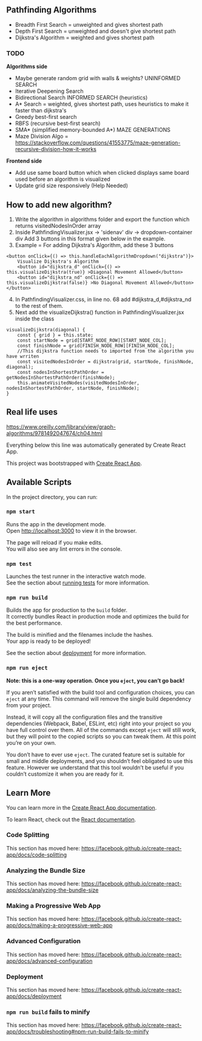 ## Pathfinding Algorithms
- Breadth First Search = unweighted and gives shortest path
- Depth First Search = unweighted and doesn't give shortest path
- Dijkstra's Algorithm = weighted and gives shortest path

### TODO
**Algorithms side**
- Maybe generate random grid with walls & weights?
UNINFORMED SEARCH
- Iterative Deepening Search
- Bidirectional Search
INFORMED SEARCH (heuristics)
- A* Search = weighted, gives shortest path, uses heuristics to make it faster than dijkstra's
- Greedy best-first search
- RBFS (recursive best-first search)
- SMA* (simplified memory-bounded A*)
MAZE GENERATIONS
- Maze Division Algo = https://stackoverflow.com/questions/41553775/maze-generation-recursive-division-how-it-works

**Frontend side**
- Add use same board button which when clicked displays same board used before an algorithm is visualized
- Update grid size responsively (Help Needed)


## How to add new algorithm?
1. Write the algorithm in algorithms folder and export the function which returns visitedNodesInOrder array
2. Inside PathfindingVisualizer.jsx
            -> 'sidenav' div
                -> dropdown-container div
                 Add 3 buttons in this format given below in the example.
3. Example = For adding Dijkstra's Algorithm, add these 3 buttons
```
<button onClick={() => this.handleEachAlgorithmDropdown("dijkstra")}>
    Visualize Dijkstra's Algorithm
    <button id="dijkstra_d" onClick={() => this.visualizeDijkstra(true)} >Diagonal Movement Allowed</button>
    <button id="dijkstra_nd" onClick={() => this.visualizeDijkstra(false)} >No Diagonal Movement Allowed</button>
</button>
```
4. In PathfindingVisualizer.css, in line no. 68 add #dijkstra_d,#dijkstra_nd to the rest of them.
5. Next add the visualizeDijkstra() function in PathfindingVisualizer.jsx inside the class
```
visualizeDijkstra(diagonal) {
    const { grid } = this.state;
    const startNode = grid[START_NODE_ROW][START_NODE_COL];
    const finishNode = grid[FINISH_NODE_ROW][FINISH_NODE_COL];
    //This dijkstra function needs to imported from the algorithm you have wrriten
    const visitedNodesInOrder = dijkstra(grid, startNode, finishNode, diagonal);
    const nodesInShortestPathOrder = getNodesInShortestPathOrder(finishNode);
    this.animateVisitedNodes(visitedNodesInOrder, nodesInShortestPathOrder, startNode, finishNode);
}
```

## Real life uses
https://www.oreilly.com/library/view/graph-algorithms/9781492047674/ch04.html



Everything below this line was automatically generated by Create React App.

This project was bootstrapped with [Create React App](https://github.com/facebook/create-react-app).

## Available Scripts

In the project directory, you can run:

### `npm start`

Runs the app in the development mode.<br>
Open [http://localhost:3000](http://localhost:3000) to view it in the browser.

The page will reload if you make edits.<br>
You will also see any lint errors in the console.

### `npm test`

Launches the test runner in the interactive watch mode.<br>
See the section about [running tests](https://facebook.github.io/create-react-app/docs/running-tests) for more information.

### `npm run build`

Builds the app for production to the `build` folder.<br>
It correctly bundles React in production mode and optimizes the build for the best performance.

The build is minified and the filenames include the hashes.<br>
Your app is ready to be deployed!

See the section about [deployment](https://facebook.github.io/create-react-app/docs/deployment) for more information.

### `npm run eject`

**Note: this is a one-way operation. Once you `eject`, you can’t go back!**

If you aren’t satisfied with the build tool and configuration choices, you can `eject` at any time. This command will remove the single build dependency from your project.

Instead, it will copy all the configuration files and the transitive dependencies (Webpack, Babel, ESLint, etc) right into your project so you have full control over them. All of the commands except `eject` will still work, but they will point to the copied scripts so you can tweak them. At this point you’re on your own.

You don’t have to ever use `eject`. The curated feature set is suitable for small and middle deployments, and you shouldn’t feel obligated to use this feature. However we understand that this tool wouldn’t be useful if you couldn’t customize it when you are ready for it.

## Learn More

You can learn more in the [Create React App documentation](https://facebook.github.io/create-react-app/docs/getting-started).

To learn React, check out the [React documentation](https://reactjs.org/).

### Code Splitting

This section has moved here: https://facebook.github.io/create-react-app/docs/code-splitting

### Analyzing the Bundle Size

This section has moved here: https://facebook.github.io/create-react-app/docs/analyzing-the-bundle-size

### Making a Progressive Web App

This section has moved here: https://facebook.github.io/create-react-app/docs/making-a-progressive-web-app

### Advanced Configuration

This section has moved here: https://facebook.github.io/create-react-app/docs/advanced-configuration

### Deployment

This section has moved here: https://facebook.github.io/create-react-app/docs/deployment

### `npm run build` fails to minify

This section has moved here: https://facebook.github.io/create-react-app/docs/troubleshooting#npm-run-build-fails-to-minify
